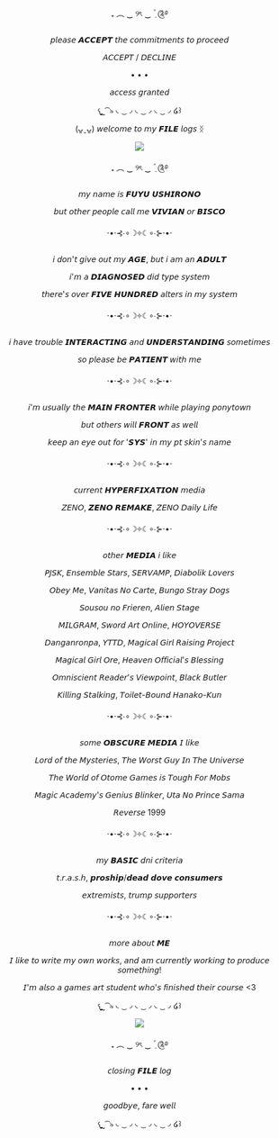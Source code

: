 <p align="center">
₊ ︵ ‿ ୨ৎ ‿  ݂۫ ׄ ༊࿔
</p>

<p align="center">
𝘱𝘭𝘦𝘢𝘴𝘦 𝘼𝘾𝘾𝙀𝙋𝙏 𝘵𝘩𝘦 𝘤𝘰𝘮𝘮𝘪𝘵𝘮𝘦𝘯𝘵𝘴 𝘵𝘰 𝘱𝘳𝘰𝘤𝘦𝘦𝘥
</p>

<p align="center">
𝘈𝘊𝘊𝘌𝘗𝘛 / 𝘋𝘌𝘊𝘓𝘐𝘕𝘌
</p>

<p align="center">
• • •
</p>

<p align="center">
𝘢𝘤𝘤𝘦𝘴𝘴 𝘨𝘳𝘢𝘯𝘵𝘦𝘥
</p>

<p align="center">
𐔌  ຼ ͡ ৯   ◟ ͜ ◞ ◟ ͜ ◞ ◟ ͜ ◞ ໒꒱
</p>

<p align="center">
(ᴗ͈ˬᴗ͈) 𝘸𝘦𝘭𝘤𝘰𝘮𝘦 𝘵𝘰 𝘮𝘺 𝙁𝙄𝙇𝙀 𝘭𝘰𝘨𝘴 ᛝ
</p>

<p align="center">
<img src=https://github.com/user-attachments/assets/b263be2d-31ef-458e-aaa4-9fe5ef447163>
</p>

<p align="center">
₊ ︵ ‿ ୨ৎ ‿  ݂۫ ׄ ༊࿔
</p>

<p align="center">
𝘮𝘺 𝘯𝘢𝘮𝘦 𝘪𝘴 𝙁𝙐𝙔𝙐 𝙐𝙎𝙃𝙄𝙍𝙊𝙉𝙊
</p>
<p align="center">
𝘣𝘶𝘵 𝘰𝘵𝘩𝘦𝘳 𝘱𝘦𝘰𝘱𝘭𝘦 𝘤𝘢𝘭𝘭 𝘮𝘦 𝙑𝙄𝙑𝙄𝘼𝙉 𝘰𝘳 𝘽𝙄𝙎𝘾𝙊
</p>

<p align="center">
⋅•⋅⊰∙∘☽༓☾∘∙⊱⋅•⋅
</p>

<p align="center">
𝘪 𝘥𝘰𝘯'𝘵 𝘨𝘪𝘷𝘦 𝘰𝘶𝘵 𝘮𝘺 𝘼𝙂𝙀, 𝘣𝘶𝘵 𝘪 𝘢𝘮 𝘢𝘯 𝘼𝘿𝙐𝙇𝙏
</p>
<p align="center">
𝘪'𝘮 𝘢 𝘿𝙄𝘼𝙂𝙉𝙊𝙎𝙀𝘿 𝘥𝘪𝘥 𝘵𝘺𝘱𝘦 𝘴𝘺𝘴𝘵𝘦𝘮
</p>
<p align="center">
𝘵𝘩𝘦𝘳𝘦'𝘴 𝘰𝘷𝘦𝘳 𝙁𝙄𝙑𝙀 𝙃𝙐𝙉𝘿𝙍𝙀𝘿 𝘢𝘭𝘵𝘦𝘳𝘴 𝘪𝘯 𝘮𝘺 𝘴𝘺𝘴𝘵𝘦𝘮
</p>

<p align="center">
⋅•⋅⊰∙∘☽༓☾∘∙⊱⋅•⋅
</p>

<p align="center">
𝘪 𝘩𝘢𝘷𝘦 𝘵𝘳𝘰𝘶𝘣𝘭𝘦 𝙄𝙉𝙏𝙀𝙍𝘼𝘾𝙏𝙄𝙉𝙂 𝘢𝘯𝘥 𝙐𝙉𝘿𝙀𝙍𝙎𝙏𝘼𝙉𝘿𝙄𝙉𝙂 𝘴𝘰𝘮𝘦𝘵𝘪𝘮𝘦𝘴
</p>
<p align="center">
𝘴𝘰 𝘱𝘭𝘦𝘢𝘴𝘦 𝘣𝘦 𝙋𝘼𝙏𝙄𝙀𝙉𝙏 𝘸𝘪𝘵𝘩 𝘮𝘦
</p>

<p align="center">
⋅•⋅⊰∙∘☽༓☾∘∙⊱⋅•⋅
</p>

<p align="center">
𝘪'𝘮 𝘶𝘴𝘶𝘢𝘭𝘭𝘺 𝘵𝘩𝘦 𝙈𝘼𝙄𝙉 𝙁𝙍𝙊𝙉𝙏𝙀𝙍 𝘸𝘩𝘪𝘭𝘦 𝘱𝘭𝘢𝘺𝘪𝘯𝘨 𝘱𝘰𝘯𝘺𝘵𝘰𝘸𝘯
</p>
<p align="center">
𝘣𝘶𝘵 𝘰𝘵𝘩𝘦𝘳𝘴 𝘸𝘪𝘭𝘭 𝙁𝙍𝙊𝙉𝙏 𝘢𝘴 𝘸𝘦𝘭𝘭
</p>
<p align="center">
𝘬𝘦𝘦𝘱 𝘢𝘯 𝘦𝘺𝘦 𝘰𝘶𝘵 𝘧𝘰𝘳 '𝙎𝙔𝙎' 𝘪𝘯 𝘮𝘺 𝘱𝘵 𝘴𝘬𝘪𝘯'𝘴 𝘯𝘢𝘮𝘦
</p>

<p align="center">
⋅•⋅⊰∙∘☽༓☾∘∙⊱⋅•⋅
</p>

<p align="center">
𝘤𝘶𝘳𝘳𝘦𝘯𝘵 𝙃𝙔𝙋𝙀𝙍𝙁𝙄𝙓𝘼𝙏𝙄𝙊𝙉 𝘮𝘦𝘥𝘪𝘢
</p>
<p align="center">
𝘡𝘌𝘕𝘖, 𝙕𝙀𝙉𝙊 𝙍𝙀𝙈𝘼𝙆𝙀, 𝘡𝘌𝘕𝘖 𝘋𝘢𝘪𝘭𝘺 𝘓𝘪𝘧𝘦
</p>
<p align="center">
⋅•⋅⊰∙∘☽༓☾∘∙⊱⋅•⋅
</p>
<p align="center">
𝘰𝘵𝘩𝘦𝘳 𝙈𝙀𝘿𝙄𝘼 𝘪 𝘭𝘪𝘬𝘦
</p>
<p align="center">
𝘗𝘑𝘚𝘒, 𝘌𝘯𝘴𝘦𝘮𝘣𝘭𝘦 𝘚𝘵𝘢𝘳𝘴, 𝘚𝘌𝘙𝘝𝘈𝘔𝘗, 𝘋𝘪𝘢𝘣𝘰𝘭𝘪𝘬 𝘓𝘰𝘷𝘦𝘳𝘴
</p>
<p align="center">
𝘖𝘣𝘦𝘺 𝘔𝘦, 𝘝𝘢𝘯𝘪𝘵𝘢𝘴 𝘕𝘰 𝘊𝘢𝘳𝘵𝘦, 𝘉𝘶𝘯𝘨𝘰 𝘚𝘵𝘳𝘢𝘺 𝘋𝘰𝘨𝘴
</p>
<p align="center">
𝘚𝘰𝘶𝘴𝘰𝘶 𝘯𝘰 𝘍𝘳𝘪𝘦𝘳𝘦𝘯, 𝘈𝘭𝘪𝘦𝘯 𝘚𝘵𝘢𝘨𝘦
</p>
<p align="center">
𝘔𝘐𝘓𝘎𝘙𝘈𝘔, 𝘚𝘸𝘰𝘳𝘥 𝘈𝘳𝘵 𝘖𝘯𝘭𝘪𝘯𝘦, 𝘏𝘖𝘠𝘖𝘝𝘌𝘙𝘚𝘌
</p>
<p align="center">
𝘋𝘢𝘯𝘨𝘢𝘯𝘳𝘰𝘯𝘱𝘢, 𝘠𝘛𝘛𝘋, 𝘔𝘢𝘨𝘪𝘤𝘢𝘭 𝘎𝘪𝘳𝘭 𝘙𝘢𝘪𝘴𝘪𝘯𝘨 𝘗𝘳𝘰𝘫𝘦𝘤𝘵
</p>
<p align="center">
𝘔𝘢𝘨𝘪𝘤𝘢𝘭 𝘎𝘪𝘳𝘭 𝘖𝘳𝘦, 𝘏𝘦𝘢𝘷𝘦𝘯 𝘖𝘧𝘧𝘪𝘤𝘪𝘢𝘭'𝘴 𝘉𝘭𝘦𝘴𝘴𝘪𝘯𝘨
</p>
<p align="center">
𝘖𝘮𝘯𝘪𝘴𝘤𝘪𝘦𝘯𝘵 𝘙𝘦𝘢𝘥𝘦𝘳'𝘴 𝘝𝘪𝘦𝘸𝘱𝘰𝘪𝘯𝘵, 𝘉𝘭𝘢𝘤𝘬 𝘉𝘶𝘵𝘭𝘦𝘳
</p>
<p align="center">
𝘒𝘪𝘭𝘭𝘪𝘯𝘨 𝘚𝘵𝘢𝘭𝘬𝘪𝘯𝘨, 𝘛𝘰𝘪𝘭𝘦𝘵-𝘉𝘰𝘶𝘯𝘥 𝘏𝘢𝘯𝘢𝘬𝘰-𝘒𝘶𝘯
</p>

<p align="center">
⋅•⋅⊰∙∘☽༓☾∘∙⊱⋅•⋅
</p>

<p align="center">
𝘴𝘰𝘮𝘦 𝙊𝘽𝙎𝘾𝙐𝙍𝙀 𝙈𝙀𝘿𝙄𝘼 𝘐 𝘭𝘪𝘬𝘦
</p>
<p align="center">
𝘓𝘰𝘳𝘥 𝘰𝘧 𝘵𝘩𝘦 𝘔𝘺𝘴𝘵𝘦𝘳𝘪𝘦𝘴, 𝘛𝘩𝘦 𝘞𝘰𝘳𝘴𝘵 𝘎𝘶𝘺 𝘐𝘯 𝘛𝘩𝘦 𝘜𝘯𝘪𝘷𝘦𝘳𝘴𝘦
</p>
<p align="center">
𝘛𝘩𝘦 𝘞𝘰𝘳𝘭𝘥 𝘰𝘧 𝘖𝘵𝘰𝘮𝘦 𝘎𝘢𝘮𝘦𝘴 𝘪𝘴 𝘛𝘰𝘶𝘨𝘩 𝘍𝘰𝘳 𝘔𝘰𝘣𝘴
</p>
<p align="center">
𝘔𝘢𝘨𝘪𝘤 𝘈𝘤𝘢𝘥𝘦𝘮𝘺'𝘴 𝘎𝘦𝘯𝘪𝘶𝘴 𝘉𝘭𝘪𝘯𝘬𝘦𝘳, 𝘜𝘵𝘢 𝘕𝘰 𝘗𝘳𝘪𝘯𝘤𝘦 𝘚𝘢𝘮𝘢
</p>
<p align="center">
𝘙𝘦𝘷𝘦𝘳𝘴𝘦 1999
</p>

<p align="center">
⋅•⋅⊰∙∘☽༓☾∘∙⊱⋅•⋅
</p>

<p align="center">
𝘮𝘺 𝘽𝘼𝙎𝙄𝘾 𝘥𝘯𝘪 𝘤𝘳𝘪𝘵𝘦𝘳𝘪𝘢
</p>
<p align="center">
𝘵.𝘳.𝘢.𝘴.𝘩, 𝙥𝙧𝙤𝙨𝙝𝙞𝙥/𝙙𝙚𝙖𝙙 𝙙𝙤𝙫𝙚 𝙘𝙤𝙣𝙨𝙪𝙢𝙚𝙧𝙨
</p>
<p align="center">
𝘦𝘹𝘵𝘳𝘦𝘮𝘪𝘴𝘵𝘴, 𝘵𝘳𝘶𝘮𝘱 𝘴𝘶𝘱𝘱𝘰𝘳𝘵𝘦𝘳𝘴
</p>

<p align="center">
⋅•⋅⊰∙∘☽༓☾∘∙⊱⋅•⋅
</p>

<p align="center">
𝘮𝘰𝘳𝘦 𝘢𝘣𝘰𝘶𝘵 𝙈𝙀
</p>
<p align="center">
𝘐 𝘭𝘪𝘬𝘦 𝘵𝘰 𝘸𝘳𝘪𝘵𝘦 𝘮𝘺 𝘰𝘸𝘯 𝘸𝘰𝘳𝘬𝘴, 𝘢𝘯𝘥 𝘢𝘮 𝘤𝘶𝘳𝘳𝘦𝘯𝘵𝘭𝘺 𝘸𝘰𝘳𝘬𝘪𝘯𝘨 𝘵𝘰 𝘱𝘳𝘰𝘥𝘶𝘤𝘦 𝘴𝘰𝘮𝘦𝘵𝘩𝘪𝘯𝘨!
</p>
<p align="center">
𝘐'𝘮 𝘢𝘭𝘴𝘰 𝘢 𝘨𝘢𝘮𝘦𝘴 𝘢𝘳𝘵 𝘴𝘵𝘶𝘥𝘦𝘯𝘵 𝘸𝘩𝘰'𝘴 𝘧𝘪𝘯𝘪𝘴𝘩𝘦𝘥 𝘵𝘩𝘦𝘪𝘳 𝘤𝘰𝘶𝘳𝘴𝘦 <3
</p>

<p align="center">
𐔌  ຼ ͡ ৯   ◟ ͜ ◞ ◟ ͜ ◞ ◟ ͜ ◞ ໒꒱
</p>

<p align="center">
<img src=https://github.com/user-attachments/assets/ab072546-fece-4db1-a54a-1cd2c1f74442>
</p>

<p align="center">
₊ ︵ ‿ ୨ৎ ‿  ݂۫ ׄ ༊࿔
</p>

<p align="center">
𝘤𝘭𝘰𝘴𝘪𝘯𝘨 𝙁𝙄𝙇𝙀 𝘭𝘰𝘨
</p>
<p align="center">
• • •
</p>
<p align="center">
𝘨𝘰𝘰𝘥𝘣𝘺𝘦, 𝘧𝘢𝘳𝘦 𝘸𝘦𝘭𝘭
</p>

<p align="center">
𐔌  ຼ ͡ ৯   ◟ ͜ ◞ ◟ ͜ ◞ ◟ ͜ ◞ ໒꒱
</p>
